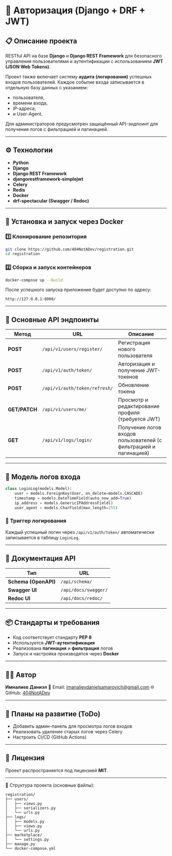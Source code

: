 # 🔐 Авторизация (Django + DRF + JWT)

## 📋 Описание проекта

RESTful API на базе **Django** и **Django REST Framework** для безопасного управления пользователями и аутентификации с использованием **JWT (JSON Web Tokens)**.

Проект также включает систему **аудита (логирования)** успешных входов пользователей.
Каждое событие входа записывается в отдельную базу данных с указанием:

* пользователя,
* времени входа,
* IP-адреса,
* и User-Agent.

Для администраторов предусмотрен защищённый API-эндпоинт для получения логов с фильтрацией и пагинацией.

---

## ⚙️ Технологии

* **Python**
* **Django**
* **Django REST Framework**
* **djangorestframework-simplejwt**
* **Celery**
* **Redis**
* **Docker**
* **drf-spectacular (Swagger / Redoc)**

---

## 🚀 Установка и запуск через Docker

### 1️⃣ Клонирование репозитория

```bash
git clone https://github.com/404NotADev/registration.git
cd registration
```

### 2️⃣ Сборка и запуск контейнеров

```bash
docker-compose up --build
```

После успешного запуска приложение будет доступно по адресу:

```
http://127.0.0.1:8000/
```

---

## 🔑 Основные API эндпоинты

| Метод         | URL                           | Описание                                                          |
| ------------- | ----------------------------- | ----------------------------------------------------------------- |
| **POST**      | `/api/v1/users/register/`     | Регистрация нового пользователя                                   |
| **POST**      | `/api/v1/auth/token/`         | Авторизация и получение JWT-токенов                               |
| **POST**      | `/api/v1/auth/token/refresh/` | Обновление токена                                                 |
| **GET/PATCH** | `/api/v1/users/me/`           | Просмотр и редактирование профиля (требуется JWT)                 |
| **GET**       | `/api/v1/logs/login/`         | Получение логов входов пользователей (с фильтрацией и пагинацией) |

---

## 🧾 Модель логов входа

```python
class LoginLog(models.Model):
    user = models.ForeignKey(User, on_delete=models.CASCADE)
    timestamp = models.DateTimeField(auto_now_add=True)
    ip_address = models.GenericIPAddressField()
    user_agent = models.CharField(max_length=255)
```

### 🔄 Триггер логирования

Каждый успешный логин через `/api/v1/auth/token/` автоматически записывается в таблицу `LoginLog`.

---

## 📘 Документация API

| Тип                  | URL                  |
| -------------------- | -------------------- |
| **Schema (OpenAPI)** | `/api/schema/`       |
| **Swagger UI**       | `/api/docs/swagger/` |
| **Redoc UI**         | `/api/docs/redoc/`   |

---

## 📦 Стандарты и требования

* Код соответствует стандарту **PEP 8**
* Используется **JWT-аутентификация**
* Реализована **пагинация** и **фильтрация** логов
* Запуск и настройка производятся через **Docker**

---

## 👨‍💻 Автор

**Имналиев Даниэл**
📧 Email: [imanalievdanielsamarovich@gmail.com](mailto:imanalievdanielsamarovich@gmail.com)
🌐 GitHub: [404NotADev](https://github.com/404NotADev)

---

## 🧭 Планы на развитие (ToDo)

* Добавить админ-панель для просмотра логов входов
* Реализовать удаление старых логов через Celery
* Настроить CI/CD (GitHub Actions)

---

## 🪪 Лицензия

Проект распространяется под лицензией **MIT**.

---

📂 Структура проекта (основные файлы):

```
registration/
├── users/
│   ├── views.py
│   ├── serializers.py
│   └── urls.py
├── logs/
│   ├── models.py
│   ├── views.py
│   └── urls.py
├── marketplace/
│   └── settings.py
├── manage.py
└── docker-compose.yml
```

